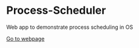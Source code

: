 # Process-Scheduler
Web app to demonstrate process scheduling in OS

[Go to webpage](https://vichitr.github.io/Process-Scheduler/)
